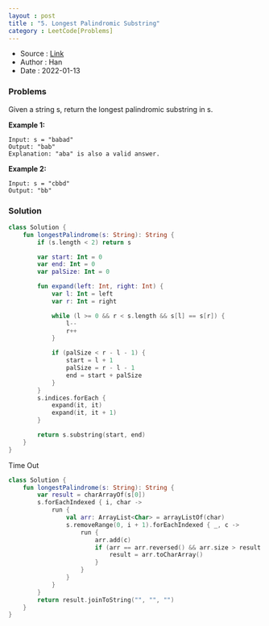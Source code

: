 ```yaml
---
layout : post 
title : "5. Longest Palindromic Substring"
category : LeetCode[Problems]
---
```


* Source : [Link](https://leetcode.com/problems/longest-palindromic-substring/)
* Author : Han
* Date   : 2022-01-13

### Problems
Given a string s, return the longest palindromic substring in s.

**Example 1:**

```
Input: s = "babad"
Output: "bab"
Explanation: "aba" is also a valid answer.
```

**Example 2:**

```
Input: s = "cbbd"
Output: "bb"
```

### Solution

```kotlin
class Solution {
    fun longestPalindrome(s: String): String {
        if (s.length < 2) return s

        var start: Int = 0
        var end: Int = 0
        var palSize: Int = 0

        fun expand(left: Int, right: Int) {
            var l: Int = left
            var r: Int = right

            while (l >= 0 && r < s.length && s[l] == s[r]) {
                l--
                r++
            }

            if (palSize < r - l - 1) {
                start = l + 1
                palSize = r - l - 1
                end = start + palSize
            }
        }
        s.indices.forEach {
            expand(it, it)
            expand(it, it + 1)
        }

        return s.substring(start, end)
    }
}
```

Time Out
```kotlin
class Solution {
    fun longestPalindrome(s: String): String {
        var result = charArrayOf(s[0])
        s.forEachIndexed { i, char ->
            run {
                val arr: ArrayList<Char> = arrayListOf(char)
                s.removeRange(0, i + 1).forEachIndexed { _, c ->
                    run {
                        arr.add(c)
                        if (arr == arr.reversed() && arr.size > result.size) {
                            result = arr.toCharArray()
                        }
                    }
                }
            }
        }
        return result.joinToString("", "", "")
    }
}
```